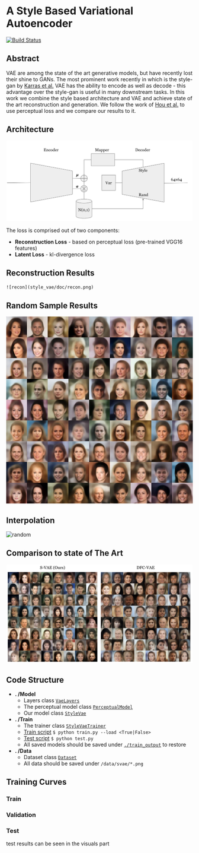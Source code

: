 # A Style Based Variational Autoencoder
[![Build Status](https://travis-ci.org/orgoro/style-vae.svg?branch=master)](https://travis-ci.org/orgoro/style-vae)

## Abstract
VAE are among the state of the art generative models, but have recently lost their shine to GANs. 
The most prominent work recently in which is the style-gan by [Karras et al.](https://arxiv.org/abs/1812.04948) 
VAE has the ability to encode as well as decode - this advantage over the style-gan is useful in many downstream tasks.
In this work we combine the style based architecture and VAE and achieve state of the art reconstruction and generation. 
We follow the work of [Hou et al.](https://ieeexplore.ieee.org/abstract/document/7926714/) 
to use perceptual loss and we compare our results to it.


## Architecture
![arch](style_vae/doc/arch.png)

The loss is comprised out of two components:
* **Reconstruction Loss** - based on perceptual loss (pre-trained VGG16 features)
* **Latent Loss** - kl-divergence loss


## Reconstruction Results

    ![recon](style_vae/doc/recon.png)

## Random Sample Results

   ![random](style_vae/doc/random.jpg)

## Interpolation
   
   ![random](style_vae/doc/interpolation.gif)

## Comparison to state of The Art

   ![compare](style_vae/doc/compare-rand.png)

## Code Structure
* **. /Model**
  * Layers class [`VaeLayers`](style_vae/model/layers.py)
  * The perceptual model class [`PerceptualModel`](style_vae/model/perceptual_model.py)
  * Our model class [`StyleVae`](style_vae/model/style_vae.py)
* **. /Train**
  * The trainer class [`StyleVaeTrainer`](style_vae/model/style_vae.py)
  * [Train script](style_vae/train/train.py) `$ python train.py --load <True|False>`
  * [Test script](style_vae/train/test.py) `$ python test.py`
  * All saved models should be saved under [`./train_output`](style_vae/train_output) to restore
* **. /Data**
  * Dataset class [`Dataset`](style_vae/data/dataset.py) 
  * All data should be saved under `/data/svae/*.png`
  
## Training Curves

### Train

### Validation

### Test
test results can be seen in the visuals part
 
  
